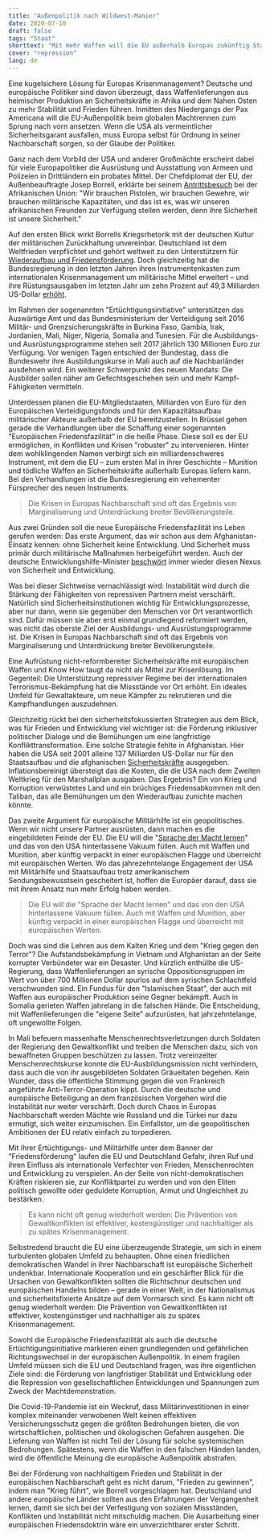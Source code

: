 ```yaml
---
title: "Außenpolitik nach Wildwest-Manier"
date: 2020-07-10
draft: false
tags: "Staat"
shorttext: "Mit mehr Waffen will die EU außerhalb Europas zukünftig Stabilität und Frieden schaffen. Doch der Schuss kann schnell nach hinten losgehen."
cover: "repression"
lang: de
---
```


Eine kugelsichere Lösung für Europas Krisenmanagement? Deutsche und europäische Politiker sind davon überzeugt, dass Waffenlieferungen aus heimischer Produktion an Sicherheitskräfte in Afrika und dem Nahen Osten zu mehr Stabilität und Frieden führen. Inmitten des Niedergangs der Pax Americana will die EU-Außenpolitik beim globalen Machtrennen zum Sprung nach vorn ansetzen. Wenn die USA als vermeintlicher Sicherheitsgarant ausfallen, muss Europa selbst für Ordnung in seiner Nachbarschaft sorgen, so der Glaube der Politiker.

Ganz nach dem Vorbild der USA und anderer Großmächte erscheint dabei für viele Europapolitiker die Ausrüstung und Ausstattung von Armeen und Polizeien in Drittländern ein probates Mittel. Der Chefdiplomat der EU, der Außenbeauftragte Josep Borrell, erklärte bei seinem [Antrittsbesuch](https://euobserver.com/foreign/147577 "Borrell: Africa 'needs guns' for stability") bei der Afrikanischen Union: "Wir brauchen Pistolen, wir brauchen Gewehre, wir brauchen militärische Kapazitäten, und das ist es, was wir unseren afrikanischen Freunden zur Verfügung stellen werden, denn ihre Sicherheit ist unsere Sicherheit."

Auf den ersten Blick wirkt Borrells Kriegsrhetorik mit der deutschen Kultur der militärischen Zurückhaltung unvereinbar. Deutschland ist dem Weltfrieden verpflichtet und gehört weltweit zu den Unterstützern für [Wiederaufbau und Friedensförderung](/static/downloads/ECDPM-2018-Supporting-Peacebuilding-Times-Change-Synthesis-Report.pdf "Supporting peacebuilding in times of change"). Doch gleichzeitig hat die Bundesregierung in den letzten Jahren ihren Instrumentenkasten zum internationalen Krisenmanagement um militärische Mittel erweitert – und ihre Rüstungsausgaben im letzten Jahr um zehn Prozent auf 49,3 Milliarden US-Dollar [erhöht](https://www.sipri.org/databases/milex "SIPRI Military Expenditure Database").

Im Rahmen der sogenannten "Ertüchtigungsinitiative" unterstützen das Auswärtige Amt und das Bundesministerium der Verteidigung seit 2016 Militär- und Grenzsicherungskräfte in Burkina Faso, Gambia, Irak, Jordanien, Mali, Niger, Nigeria, Somalia and Tunesien. Für die Ausbildungs- und Ausrüstungsprogramme stehen seit 2017 jährlich 130 Millionen Euro zur Verfügung. Vor wenigen  Tagen entschied der Bundestag, dass die Bundeswehr ihre Ausbildungskurse in Mali auch auf die Nachbarländer ausdehnen wird. Ein weiterer Schwerpunkt des neuen Mandats: Die Ausbilder sollen näher am Gefechtsgeschehen sein und mehr Kampf-Fähigkeiten vermitteln.

Unterdessen planen die EU-Mitgliedstaaten, Milliarden von Euro für den Europäischen Verteidigungsfonds und für den Kapazitätsaufbau militärischer Akteure außerhalb der EU bereitzustellen. In Brüssel gehen gerade die Verhandlungen über die Schaffung einer sogenannten "Europäischen Friedensfazilität” in die heiße Phase. Diese soll es der EU ermöglichen, in Konflikten und Krisen "robuster" zu intervenieren. Hinter dem wohlklingenden Namen verbirgt sich ein milliardenschweres Instrument, mit dem die EU – zum ersten Mal in ihrer Geschichte – Munition und tödliche Waffen an Sicherheitskräfte außerhalb Europas liefern kann. Bei den Verhandlungen ist die Bundesregierung ein vehementer Fürsprecher des neuen Instruments.

> Die Krisen in Europas Nachbarschaft sind oft das Ergebnis von Marginaliserung und Unterdrückung breiter Bevölkerungsteile.

Aus zwei Gründen soll die neue Europäische Friedensfazilität ins Leben gerufen werden: Das erste Argument, das wir schon aus dem Afghanistan-Einsatz kennen: ohne Sicherheit keine Entwicklung. Und Sicherheit muss primär durch militärische Maßnahmen herbeigeführt werden. Auch der deutsche Entwicklungshilfe-Minister [beschwört](https://www.faz.net/aktuell/politik/sicherheitskonferenz/muenchner-sicherheitskonferenz-gastbeitrag-von-gerd-mueller-und-wolfgang-ischinger-16632571.html "Entwicklung und Sicherheit gehören zusammen") immer wieder diesen Nexus von Sicherheit und Entwicklung.

Was bei dieser Sichtweise vernachlässigt wird: Instabilität wird durch die Stärkung der Fähigkeiten von repressiven Partnern meist verschärft. Natürlich sind Sicherheitsinstitutionen wichtig für Entwicklungsprozesse, aber nur dann, wenn sie gegenüber den Menschen vor Ort verantwortlich sind. Dafür müssen sie aber erst einmal grundlegend reformiert werden, was nicht das oberste Ziel der Ausbildungs- und Ausrüstungsprogramme ist. Die Krisen in Europas Nachbarschaft sind oft das Ergebnis von Marginaliserung und Unterdrückung breiter Bevölkerungsteile.

Eine Aufrüstung nicht-reformbereiter Sicherheitskräfte mit europäischen Waffen und Know How taugt da nicht als Mittel zur Krisenlösung. Im Gegenteil: Die Unterstützung repressiver Regime bei der internationalen Terrorismus-Bekämpfung hat die Missstände vor Ort erhöht. Ein ideales Umfeld für Gewaltakteure, um neue Kämpfer zu rekrutieren und die Kampfhandlungen auszudehnen.

Gleichzeitig rückt bei den sicherheitsfokussierten Strategien aus dem Blick, was für Frieden und Entwicklung viel wichtiger ist: die Förderung inklusiver politischer Dialoge und die Bemühungen um eine langfristige Konflikttransformation. Eine solche Strategie fehlte in Afghanistan. Hier haben die USA seit 2001 alleine 137 Milliarden US-Dollar nur für den Staatsaufbau und die afghanischen [Sicherheitskräfte](https://www.bbc.com/news/world-47391821 "Afghanistan war: What has the conflict cost the US?") ausgegeben. Inflationsbereinigt übersteigt das die Kosten, die die USA nach dem Zweiten Weltkrieg für den Marshallplan ausgaben. Das Ergebnis? Ein von Krieg und Korruption verwüstetes Land und ein brüchiges Friedensabkommen mit den Taliban, das alle Bemühungen um den Wiederaufbau zunichte machen könnte.

Das zweite Argument für europäische Militärhilfe ist ein geopolitisches. Wenn wir nicht unsere Partner ausrüsten, dann machen es die eingebildeten Feinde der EU. Die EU will die "[Sprache der Macht lernen](https://www.europarl.europa.eu/news/en/press-room/20190926IPR62260/hearing-with-high-representative-vice-president-designate-josep-borrell "Hearing with High Representative/Vice President-designate Josep Borrell")" und das von den USA hinterlassene Vakuum füllen. Auch mit Waffen und Munition, aber künftig verpackt in einer europäischen Flagge und überreicht mit europäischen Werten. Wo das jahrezehntelange Engagement der USA mit Militärhilfe und Staatsaufbau trotz amerikanischem Sendungsbewusstsein gescheitert ist, hoffen die Europäer darauf, dass sie mit ihrem Ansatz nun mehr Erfolg haben werden.

> Die EU will die "Sprache der Macht lernen" und das von den USA hinterlassene Vakuum füllen. Auch mit Waffen und Munition, aber künftig verpackt in einer europäischen Flagge und überreicht mit europäischen Werten.

Doch was sind die Lehren aus dem Kalten Krieg und dem "Krieg gegen den Terror"?  Die Aufstandsbekämpfung in Vietnam und Afghanistan an der Seite korrupter Verbündeter war ein Desaster. Und kürzlich enthüllte die US-Regierung, dass Waffenlieferungen an syrische Oppositionsgruppen im Wert von über 700 Millionen Dollar spurlos auf dem syrischen Schlachtfeld verschwunden sind. Ein Fundus für den "Islamischen Staat", der auch mit Waffen aus europäischer Produktion seine Gegner bekämpft. Auch in Somalia gerieten Waffen jahrelang in die falschen Hände. Die Entscheidung, mit Waffenlieferungen die "eigene Seite" aufzurüsten, hat jahrzehntelange, oft ungewollte Folgen. 

In Mali befeuern massenhafte Menschenrechtsverletzungen durch Soldaten der Regierung den Gewaltkonflikt und treiben die Menschen dazu, sich von bewaffneten Gruppen beschützen zu lassen. Trotz vereinzelter Menschenrechtskurse konnte die EU-Ausbildungsmission nicht verhindern, dass auch die von ihr ausgebildeten Soldaten Gräueltaten begehen. Kein Wunder, dass die öffentliche Stimmung gegen die von Frankreich angeführte Anti-Terror-Operation kippt. Durch die deutsche und europäische Beteiligung an dem französischen Vorgehen wird die Instabilität nur weiter verschärft. Doch durch Chaos in Europas Nachbarschaft werden Mächte wie Russland und die Türkei nur dazu ermutigt, sich weiter einzumischen. Ein Einfallstor, um die geopolitischen Ambitionen der EU relativ einfach zu torpedieren. 

Mit ihrer Ertüchtigungs- und Militärhilfe unter dem Banner der "Friedensförderung" laufen die EU und Deutschland Gefahr, ihren Ruf und ihren Einfluss als internationale Verfechter von Frieden, Menschenrechten und Entwicklung zu verspielen. An der Seite von nicht-demokratischen Kräften riskieren sie, zur Konfliktpartei zu werden und von den Eliten politisch gewollte oder geduldete Korruption, Armut und Ungleichheit zu bestärken.

> Es kann nicht oft genug wiederholt werden: Die Prävention von Gewaltkonflikten ist effektiver, kostengünstiger und nachhaltiger als zu spätes Krisenmanagement.

Selbstredend braucht die EU eine überzeugende Strategie, um sich in einem turbulenten globalen Umfeld zu behaupten. Ohne einen friedlichen demokratischen Wandel in ihrer Nachbarschaft ist europäische Sicherheit undenkbar. Internationale Kooperation und ein geschärfter Blick für die Ursachen von Gewaltkonflikten sollten die Richtschnur deutschen und europäischen Handelns bilden – gerade in einer Welt, in der Nationalismus und sicherheitsfixierte Ansätze auf dem Vormarsch sind. Es kann nicht oft genug wiederholt werden: Die Prävention von Gewaltkonflikten ist effektiver, kostengünstiger und nachhaltiger als zu spätes Krisenmanagement.

Sowohl die Europäische Friedensfazilität als auch die deutsche Ertüchtigungsinitiative markieren einen grundlegenden und gefährlichen Richtungswechsel in der europäischen Außenpolitik. In einem fragilen Umfeld müssen sich die EU und Deutschland fragen, was ihre eigentlichen Ziele sind: die Förderung von langfristiger Stabilität und Entwicklung oder die Repression von gesellschaftlichen Entwicklungen und Spannungen zum Zweck der Machtdemonstration.

Die Covid-19-Pandemie ist ein Weckruf, dass Militärinvestitionen in einer komplex miteinander verwobenen Welt keinen effektiven Versicherungsschutz gegen die größten Bedrohungen bieten, die von wirtschaftlichen, politischen und ökologischen Gefahren ausgehen. Die Lieferung von Waffen ist nicht Teil der Lösung für solche systemischen Bedrohungen. Spätestens, wenn die Waffen in den falschen Händen landen, wird die öffentliche Meinung die europäische Außenpolitik abstrafen.

Bei der Förderung von nachhaltigem Frieden und Stabilität in der europäischen Nachbarschaft geht es nicht darum, "Frieden zu gewinnen", indem man "Krieg führt", wie Borrell vorgeschlagen hat. Deutschland und andere europäische Länder sollten aus den Erfahrungen der Vergangenheit lernen, damit sie sich bei der Verfestigung von sozialen Missständen, Konflikten und Instabilität nicht mitschuldig machen. Die Ausarbeitung einer europäischen Friedensdoktrin wäre ein unverzichtbarer erster Schritt.
